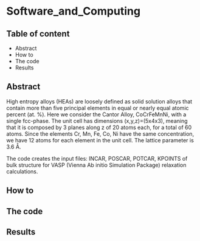 # Software_and_Computing
## Table of content 
- Abstract
- How to
- The code 
- Results
## Abstract
High entropy alloys (HEAs) are loosely defined as solid solution alloys that contain more than five principal elements in equal or nearly equal atomic percent (at. %). Here we consider the Cantor Alloy, CoCrFeMnNi, with a single fcc-phase. The unit cell has dimensions (x,y,z)=(5x4x3), meaning that it is composed by 3 planes along z of 20 atoms each, for a total of 60 atoms. Since the elements Cr, Mn, Fe, Co, Ni have the same concentration, we have 12 atoms for each element in the unit cell.
The lattice parameter is 3.6 Å.

The code creates the input files: INCAR, POSCAR, POTCAR, KPOINTS of bulk structure for VASP (Vienna Ab initio Simulation Package) relaxation calculations.
## How to
## The code
## Results